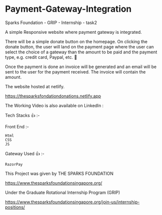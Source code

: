 # Payment-Gateway-Integration
Sparks Foundation - GRIP - Internship - task2

A simple Responsive website where payment gateway is integrated. 

There will be a simple donate button on the homepage. On clicking the donate button, the user will land on the payment page where the user can select the choice of a gateway than the amount to be paid and the payment type, e.g. credit card, Paypal, etc. 💯

Once the payment is done an invoice will be generated and an email will be sent to the user for the payment received. The invoice will contain the amount. 

The website hosted at netlify.

https://thesparksfondationdonations.netlify.app

The Working Video is also available on LinkedIn :




Tech Stacks 👍 :-

Front End :-

    Html
    CSS
    JS
Gateway Used 👍 :-

    RazorPay


This Project was given by THE SPARKS FOUNDATION

https://www.thesparksfoundationsingapore.org/

Under the Graduate Rotational Internship Program (GRIP)

https://www.thesparksfoundationsingapore.org/join-us/internship-positions/
